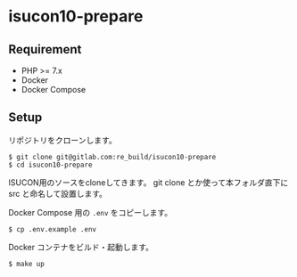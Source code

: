 # isucon10-prepare

## Requirement
- PHP >= 7.x
- Docker
- Docker Compose 

## Setup
リポジトリをクローンします。
```shell
$ git clone git@gitlab.com:re_build/isucon10-prepare
$ cd isucon10-prepare
```

ISUCON用のソースをcloneしてきます。
git clone とか使って本フォルダ直下に src と命名して設置します。

Docker Compose 用の `.env` をコピーします。
```shell
$ cp .env.example .env
```

Docker コンテナをビルド・起動します。
```shell
$ make up
```
